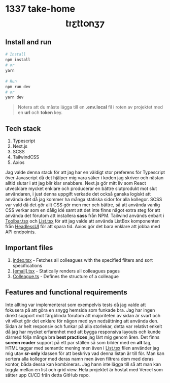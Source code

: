 # 1337 take-home

<p align="center">
  <a href="https://tretton37.com/who-we-are" target="blank"><img src="./public/logo.svg" width="120" alt="1337 Logo" /></a>
</p>

## Install and run

```bash
# Install
npm install
# or
yarn

# Run
npm run dev
# or
yarn dev
```

> Notera att du måste lägga till en **.env.local** fil i roten av projektet med en **url** och **token** key.

## Tech stack

1. Typescript
2. Next.js
3. SCSS
4. TailwindCSS
5. Axios

Jag valde denna stack för att jag har en väldigt stor preferens för Typescript över Javascript då det hjälper mig vara säker i koden jag skriver och nästan alltid slutar i att jag blir klar snabbare. Next.js gör mitt liv som React utvecklare mycket enklare och producerar en bättre slutprodukt mot slut användaren, i just denna uppgift verkade det också ganska logiskt att använda det då jag kommer ha många statiska sidor för alla kollegor. SCSS var vald då det gör allt CSS gör men mer och bättre, så att använda vanlig CSS verkar som en dålig idé samt att det inte finns något extra steg för att använda det förutom att installera **sass** från NPM. Tailwind används enbart i [Toolbar.tsx](./components/Toolbar.tsx.tsx) och [List.tsx](./components/List.tsx) för att jag valde att använda ListBox komponenten från [HeadlessUI](https://headlessui.dev/react/listbox) för att spara tid. Axios gör det bara enklare att jobba med API endpoints.

## Important files

1. [index.tsx](./pages/index.tsx) - Fetches all colleagues with the specified filters and sort specifications
2. [[email].tsx](./pages/[email].tsx) - Statically renders all colleagues pages
3. [Colleague.ts](./types/Colleague.ts) - Defines the structure of a colleague

## Features and functional requirements

Inte allting var implementerat som exempelvis tests då jag valde att fokusera på att göra en snygg hemsida som funkade bra. Jag har ingen direkt support mot färgblinda förutom att majoriteten av sidan är svart och vit vilket gör det enklare för någon med syn nedsättning att använda den. Sidan är helt responsiv och funkar på alla storlekar, detta var relativt enkelt då jag har mycket erfarenhet med att bygga responsiva layouts och kunde därmed följa många bra **best practices** jag lärt mig genom åren. Det finns **screen reader** support på ett par ställen så som bilder med en **alt** tag, HTML taggar med semantic mening men även i [List.tsx](./components/List.tsx) filen använder jag mig utav **sr-only** klassen för att beskriva vad denna listan är till för. Man kan sortera alla kollegor med deras namn men även filtrera dem med deras kontor, båda dessa kan kombineras. Jag hann inte lägga till så att man kan toggla mellan en list och grid view. Hela projektet är hostat med Vercel som sätter upp CI/CD från detta GitHub repo.
